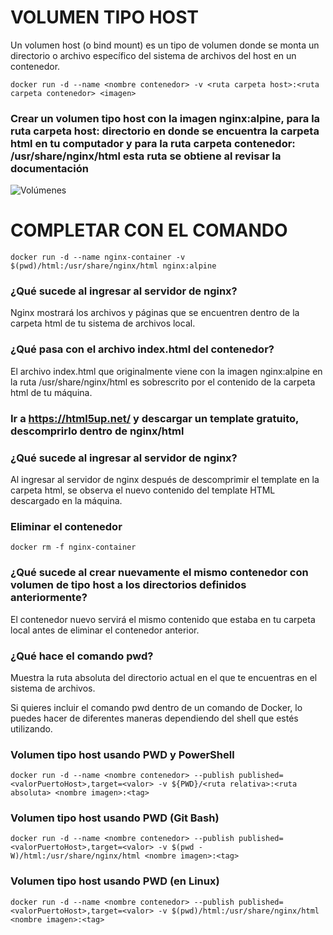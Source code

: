 # VOLUMEN TIPO HOST
Un volumen host (o bind mount) es un tipo de volumen donde se monta un directorio o archivo específico del sistema de archivos del host en un contenedor.

```
docker run -d --name <nombre contenedor> -v <ruta carpeta host>:<ruta carpeta contenedor> <imagen> 
```

### Crear un volumen tipo host con la imagen nginx:alpine, para la ruta carpeta host: directorio en donde se encuentra la carpeta html en tu computador y para la ruta carpeta contenedor: /usr/share/nginx/html esta ruta se obtiene al revisar la documentación
![Volúmenes](imagenes/volumen-host.PNG)
# COMPLETAR CON EL COMANDO

```
docker run -d --name nginx-container -v $(pwd)/html:/usr/share/nginx/html nginx:alpine
```

### ¿Qué sucede al ingresar al servidor de nginx?
Nginx mostrará los archivos y páginas que se encuentren dentro de la carpeta html de tu sistema de archivos local.

### ¿Qué pasa con el archivo index.html del contenedor?
El archivo index.html que originalmente viene con la imagen nginx:alpine en la ruta /usr/share/nginx/html es sobrescrito por el contenido de la carpeta html de tu máquina. 

### Ir a https://html5up.net/ y descargar un template gratuito, descomprirlo dentro de nginx/html
### ¿Qué sucede al ingresar al servidor de nginx?
Al ingresar al servidor de nginx después de descomprimir el template en la carpeta html, se observa el nuevo contenido del template HTML descargado en la máquina.

### Eliminar el contenedor
```
docker rm -f nginx-container
```

### ¿Qué sucede al crear nuevamente el mismo contenedor con volumen de tipo host a los directorios definidos anteriormente?
El contenedor nuevo servirá el mismo contenido que estaba en tu carpeta local antes de eliminar el contenedor anterior.

### ¿Qué hace el comando pwd?
Muestra la ruta absoluta del directorio actual en el que te encuentras en el sistema de archivos.


Si quieres incluir el comando pwd dentro de un comando de Docker, lo puedes hacer de diferentes maneras dependiendo del shell que estés utilizando.


### Volumen tipo host usando PWD y PowerShell
```
docker run -d --name <nombre contenedor> --publish published=<valorPuertoHost>,target=<valor> -v ${PWD}/<ruta relativa>:<ruta absoluta> <nombre imagen>:<tag> 
```

### Volumen tipo host usando PWD (Git Bash)

```
docker run -d --name <nombre contenedor> --publish published=<valorPuertoHost>,target=<valor> -v $(pwd -W)/html:/usr/share/nginx/html <nombre imagen>:<tag> 
```

### Volumen tipo host usando PWD (en Linux)

```
docker run -d --name <nombre contenedor> --publish published=<valorPuertoHost>,target=<valor> -v $(pwd)/html:/usr/share/nginx/html <nombre imagen>:<tag> 
```

